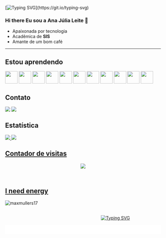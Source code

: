 <!--Title @AnaJúliaLeite-->
[![Typing SVG](https://readme-typing-svg.herokuapp.com?font=Fira+Code&pause=1000&color=FF1493&random=false&width=435&lines=Ol%C3%A1%2C+Me+chamo+Ana+Júlia.+;Seja+Bem+vindo(a)+ao+meu+GitHub!)](https://git.io/typing-svg)
<!--<div align="center">
</div>-->



### Hi there Eu sou a Ana Júlia Leite 👋

<ul>
  <li>Apaixonada por tecnologia 
  <li>Acadêmica de <strong>SIS</strong>
  <li>Amante de um bom café 
</ul>
<hr>

## Estou aprendendo

<img src="https://cdn.jsdelivr.net/gh/devicons/devicon/icons/csharp/csharp-original.svg" width="40" height="40"/> <img src="https://cdn.jsdelivr.net/gh/devicons/devicon/icons/python/python-original.svg" width="40" height="40"/> <img src="https://cdn.jsdelivr.net/gh/devicons/devicon/icons/html5/html5-original.svg" width="40" height="40"/> <img src="https://cdn.jsdelivr.net/gh/devicons/devicon/icons/css3/css3-original.svg" width="40" height="40"/> <img src="https://cdn.jsdelivr.net/gh/devicons/devicon/icons/git/git-original.svg" width="40" height="40"/> <img src="https://cdn.jsdelivr.net/gh/devicons/devicon/icons/github/github-original.svg" width="40" height="40"/> <img src="https://cdn.jsdelivr.net/gh/devicons/devicon/icons/vscode/vscode-original.svg" width="40" height="40"/> <img src="https://cdn.jsdelivr.net/gh/devicons/devicon/icons/javascript/javascript-plain.svg" width="40" height="40"/> <img src="https://cdn.jsdelivr.net/gh/devicons/devicon/icons/dart/dart-original.svg" width="40" height="40"/>  <img src="https://cdn.jsdelivr.net/gh/devicons/devicon/icons/java/java-original.svg" width="40" height="40"/> <img src="https://cdn.jsdelivr.net/gh/devicons/devicon/icons/mysql/mysql-original.svg" width="40" height="40"/>
          

## Contato

<div>
<a href="https://www.linkedin.com/in/ana-júlia-de-lima-aguiar-leite-009a58209/" target="_blank"><img src="https://img.shields.io/badge/-LinkedIn-%230077B5?style=for-the-badge&logo=linkedin&logoColor=white" target="_blank"></a> <a href = "mailto:leite.anajulia25@gmail.com"><img src="https://img.shields.io/badge/Gmail-D14836?style=for-the-badge&logo=gmail&logoColor=white" target="_blank"></a>
</div>


## Estatística

<div>
<a href="https://github.com/anajulialeite">
<img height="180em" src="https://github-readme-stats.vercel.app/api/top-langs/?username=anajulialeite&layout=compact&langs_count=7&theme=synthwave"/>
<img height="180em" src="https://github-readme-stats.vercel.app/api?username=anajulia&show_icons=true&theme=synthwave&include_all_commits=true&count_private=true"/>
</div>
  
## Contador de visitas

<div align="center">
 <p align="center"><img align="center" src="https://profile-counter.glitch.me/{mmvonnseek}/count.svg" /></p> 
<br>
</div>

## I need energy

<p><a href="https://www.buymeacoffee.com/maxmullers17"> <img align="left" src="https://cdn.buymeacoffee.com/buttons/v2/default-yellow.png" height="50" width="210" alt="maxmullers17" /></a></p><br><br>

<p align="center">
<a href="https://git.io/typing-svg"><img src="https://readme-typing-svg.demolab.com?font=Fira+Code&weight=50&size=25&pause=1000&color=FF1493&center=true&width=1000&lines=-------------------------------------------------------------------------------------------------" alt="Typing SVG" /></a>
</p> 



<div align="center">

<img height="30" alt="Thanks for visiting me" width="100%" src="https://github.com/anajulialeite/anajulialeite/blob/main/Obrigada%20RJ.svg" />
<br />


<div align="center">
    

</div>

